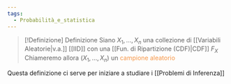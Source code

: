 ```yaml
---
tags:
  - Probabilità_e_statistica
---
```


>[!Definizione]  Definizione
>Siano $X_{1},\dots ,X_{n}$ una collezione di [[Variabili Aleatorie|v.a.]] [[IID]] con una [[Fun. di Ripartizione (CDF)|CDF]] $F_{X}$
>Chiameremo allora $(X_{1},\dots,X_{n})$ un <font color="#f79646">campione aleatorio</font>

Questa definizione ci serve per iniziare a studiare i [[Problemi di Inferenza]]